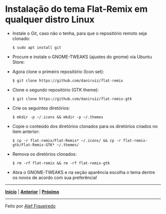 # Instalação do tema Flat-Remix em qualquer distro Linux

* Instale o Git, caso não o tenha, para que o repositório remoto seja clonado:
  ```
  $ sudo apt install git
  ```
  
* Procure e instale o GNOME-TWEAKS (ajustes do gnome) via Ubuntu Store:

* Agora clone o primeiro repositório (Icon set):
  ```
  $ git clone https://github.com/daniruiz/flat-remix
  ```
  
* Clone o segundo repositório (GTK theme):
  ```
  $ git clone https://github.com/daniruiz/flat-remix-gtk
  ```
  
* Crie os seguintes diretórios:
  ```
  $ mkdir -p ~/.icons && mkdir -p ~/.themes
  ```
  
* Copie o conteúdo dos diretórios clonados para os diretórios criados no item anterior:
  ```
  $ cp -r flat-remix/Flat-Remix* ~/.icons/ && cp -r flat-remix-gtk/Flat-Remix-GTK* ~/.themes/
  ```

* Remova os diretórios clonados:
  ```
  $ rm -rf flat-remix && rm -rf flat-remix-gtk
  ```

* Abra o GNOME-TWEAKS e na seção aparência escolha o tema dentre os novos de acordo com sua preferência!

---

[**Início**](https://github.com/matheusF23/configurations#configura%C3%A7%C3%B5es-p%C3%B3s-instala%C3%A7%C3%A3o-ubuntu) | [**Anterior**](https://github.com/matheusF23/configurations/blob/master/git%26ssh.md) | [**Próximo**](https://github.com/matheusF23/configurations/blob/master/outrosProgramas.md)

---

Feito por [Alef Figueiredo](https://github.com/figueiredo-alef)
